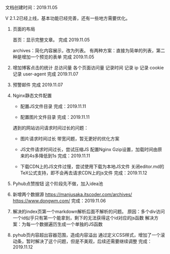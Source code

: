 文档创建时间：2019.11.05

V 2.1.2已经上线，基本功能已经完善，还有一些地方需要优化。

1. 页面的布局

   首页：显示完整文章。
   完成 2019.11.05
   
   archives：简化内容展示，改为列表。
   有两种方案：直接为简单的列表，第二种是增加一个预览的表单
   完成 2019.11.05
   
2. 增加博客点击的统计
   总访问量
   各个页面访问量
   记录时间
   记录 ip
   记录 cookie
   记录 user-agent
   完成 2019.11.07

3. 预警邮件
   完成 2019.11.07
    
4. Nginx静态文件配置

   - 配置JS文件目录
   完成：2019.11.11
   
   - 配置图片文件目录
   完成：2019.11.11
   
   遇到的网站访问请求时间过长的问题：
   - 图片请求时间过长
   带宽问题，暂无更好的优化方案
   
   - JS文件请求时间过长，尝试压缩JS
   配置Nginx Gzip设置，加载时间由原来的4s多降低到1s
   完成：2019.11.11

   - 下载CDN上的JS文件过慢，尝试使用下载为本地JS文件
   关闭editor.md的TeX公式支持，即不会再去请求CDN上的js文件
   完成：2019.11.12
    
5. Pyhub点赞按钮
   这个阶段先不做，加入idea池


6. 新增两个数据源
   https://manjusaka.itscoder.com/archives/
   https://www.dongwm.com/
   完成：2019.11.06
   
   
7. 解决的index页第一个markdown解析后面不解析的问题。
   原因：多个div访问一个id似乎只有第一个能拿到，剩下的无法获得这个id对应的js函数
   解决方案：为每一个数据遍历生成一个单独的JS函数
   
   
8. pyhub页内容超出容器范围，造成内容溢出
   通过定义CSS样式，增加了一个滚动条，暂时解决了这个问题，但是不美观，后续还需要继续调整
   完成：2019.11.12